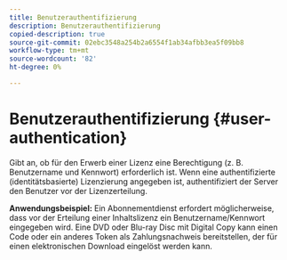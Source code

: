 ```yaml
---
title: Benutzerauthentifizierung
description: Benutzerauthentifizierung
copied-description: true
source-git-commit: 02ebc3548a254b2a6554f1ab34afbb3ea5f09bb8
workflow-type: tm+mt
source-wordcount: '82'
ht-degree: 0%

---
```


# Benutzerauthentifizierung {#user-authentication}

Gibt an, ob für den Erwerb einer Lizenz eine Berechtigung (z. B. Benutzername und Kennwort) erforderlich ist. Wenn eine authentifizierte (identitätsbasierte) Lizenzierung angegeben ist, authentifiziert der Server den Benutzer vor der Lizenzerteilung.

**Anwendungsbeispiel:** Ein Abonnementdienst erfordert möglicherweise, dass vor der Erteilung einer Inhaltslizenz ein Benutzername/Kennwort eingegeben wird. Eine DVD oder Blu-ray Disc mit Digital Copy kann einen Code oder ein anderes Token als Zahlungsnachweis bereitstellen, der für einen elektronischen Download eingelöst werden kann.
